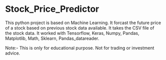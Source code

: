# Stock_Price_Predictor
This python project is based on Machine Learning. It forcast the future price of a stock based on previous stock data available. It takes the CSV file of the stock data. It worked with Tensorflow, Keras, Numpy, Pandas, Matplotlib, Math, Sklearn, Pandas_datareader.


Note:- This is only for educational purpose. Not for trading or investment advice.
